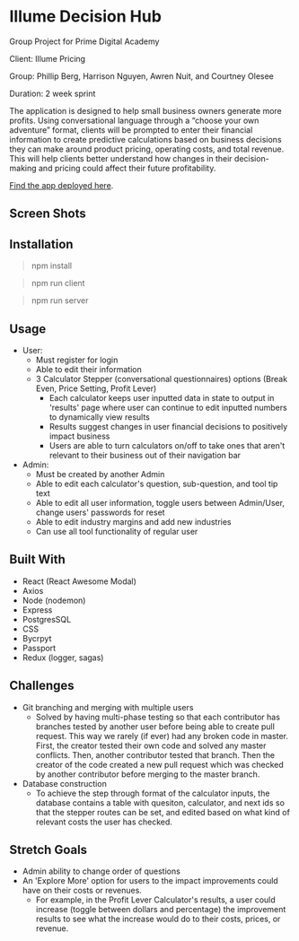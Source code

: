 # Illume Decision Hub
Group Project for Prime Digital Academy 

Client: Illume Pricing

Group: Phillip Berg, Harrison Nguyen, Awren Nuit, and Courtney Olesee

Duration: 2 week sprint

The application is designed to help small business owners generate more profits. Using conversational language through a “choose your own adventure” format, clients will be prompted to enter their financial information to create predictive calculations based on business decisions they can make around product pricing, operating costs, and total revenue. This will help clients better understand how changes in their decision-making and pricing could affect their future profitability.

[Find the app deployed here](https://illume-decision-hub.herokuapp.com/).

## Screen Shots

## Installation
> npm install 

> npm run client

> npm run server

## Usage 
- User:
    - Must register for login
    - Able to edit their information
    - 3 Calculator Stepper (conversational questionnaires) options (Break Even, Price Setting, Profit Lever)
        - Each calculator keeps user inputted data in state to output in 'results' page where user can continue to edit inputted numbers to dynamically view results 
        - Results suggest changes in user financial decisions to positively impact business
        - Users are able to turn calculators on/off to take ones that aren't relevant to their business out of their navigation bar
- Admin:
    - Must be created by another Admin
    - Able to edit each calculator's question, sub-question, and tool tip text
    - Able to edit all user information, toggle users between Admin/User, change users' passwords for reset
    - Able to edit industry margins and add new industries
    - Can use all tool functionality of regular user

## Built With
- React (React Awesome Modal)
- Axios
- Node (nodemon)
- Express
- PostgresSQL
- CSS
- Bycrpyt
- Passport
- Redux (logger, sagas)

## Challenges
- Git branching and merging with multiple users
    - Solved by having multi-phase testing so that each contributor has branches tested by another user before being able to create pull request. This way we rarely (if ever) had any broken code in master. First, the creator tested their own code and solved any master conflicts. Then, another contributor tested that branch. Then the creator of the code created a new pull request which was checked by another contributor before merging to the master branch. 
- Database construction 
    - To achieve the step through format of the calculator inputs, the database contains a table with quesiton, calculator, and next ids so that the stepper routes can be set, and edited based on what kind of relevant costs the user has checked. 

## Stretch Goals
- Admin ability to change order of questions 
- An 'Explore More' option for users to the impact improvements could have on their costs or revenues.
    - For example, in the Profit Lever Calculator's results, a user could increase (toggle between dollars and percentage) the improvement results to see what the increase would do to their costs, prices, or revenue.